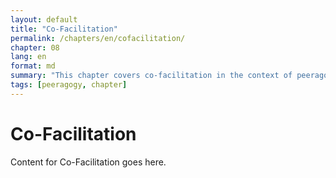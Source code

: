 ```yaml
---
layout: default
title: "Co-Facilitation"
permalink: /chapters/en/cofacilitation/
chapter: 08
lang: en
format: md
summary: "This chapter covers co-facilitation in the context of peeragogy."
tags: [peeragogy, chapter]
---
```


# Co-Facilitation

Content for Co-Facilitation goes here.
